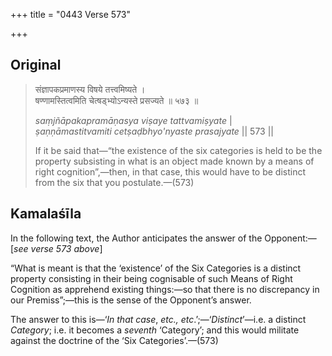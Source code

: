 +++
title = "0443 Verse 573"

+++
## Original 
>
> संज्ञापकप्रमाणस्य विषये तत्त्वमिष्यते ।  
> षण्णामस्तित्वमिति चेत्षड्भ्योऽन्यस्ते प्रसज्यते ॥ ५७३ ॥ 
>
> *saṃjñāpakapramāṇasya viṣaye tattvamiṣyate* \|  
> *ṣaṇṇāmastitvamiti cetṣaḍbhyo'nyaste prasajyate* \|\| 573 \|\| 
>
> If it be said that—“the existence of the six categories is held to be the property subsisting in what is an object made known by a means of right cognition”,—then, in that case, this would have to be distinct from the six that you postulate.—(573)



## Kamalaśīla

In the following text, the Author anticipates the answer of the Opponent:—[*see verse 573 above*]

“What is meant is that the ‘existence’ of the Six Categories is a distinct property consisting in their being cognisable of such Means of Right Cognition as apprehend existing things:—so that there is no discrepancy in our Premiss”;—this is the sense of the Opponent’s answer.

The answer to this is—‘*In that case*, *etc., etc*.’;—‘*Distinct*’—i.e. a distinct *Category*; i.e. it becomes a *seventh* ‘Category’; and this would militate against the doctrine of the ‘Six Categories’.—(573)


